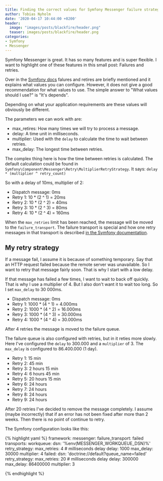 ```yaml
---
title: Finding the correct values for Symfony Messenger failure strategy 
author: Tobias Nyholm
date: '2020-04-17 10:44:00 +0200'
header:
  image: "images/posts/blackfire/header.png"
  teaser: images/posts/blackfire/header.png
categories:
- Symfony
- Messenger
---
```


Symfony Messenger is great. It has so many features and is super flexible. I want to 
highlight one of these features in this small post: Failures and retries. 

Over in the [Symfony docs](https://symfony.com/doc/current/messenger.html#retries-failures) 
falures and retires are briefly mentioned and it explains what values you can configure.
However, it does not give a good recommendation for what values to use. The simple 
answer to "What values should I use?" is "It's depends". 

Depending on what your application requirements are these values will obviously be 
different.

The parameters we can work with are: 

- max_retires: How many times we will try to process a message.
- delay: A time unit in milliseconds. 
- multiplier: Used with the ``delay`` to calculate the time to wait between retries.
- max_delay: The longest time between retries.

The complex thing here is how the time between retries is calculated. The default 
calculation could be found in ``Symfony\Component\Messenger\Retry\MultiplierRetryStrategy``. 
It says: ``delay * (multiplier ^ retry_count)``

So with a delay of 10ms, multiplier of 2: 
- Dispatch message: 0ms
- Retry 1: 10 * (2 ^ 1) = 20ms
- Retry 2: 10 * (2 ^ 2) = 40ms
- Retry 3: 10 * (2 ^ 3) = 80ms
- Retry 4: 10 * (2 ^ 4) = 160ms

When the ``max_retries`` limit has been reached, the message will be moved to the 
``failure_transport``. The failure transport is special and how one retry messages 
in that transport is described [in the Symfony documentation](https://symfony.com/doc/current/messenger.html#saving-retrying-failed-messages). 

## My retry strategy

If a message fail, I assume it is because of something temporary. Say that an HTTP 
request failed because the remote server was unavailable. So I want to retry that 
message fairly soon. That is why I start with a low delay. 

If that message has failed a few times, I want to wait to back off quickly. That is
why I use a multiplier of 4. But I also don't want it to wait too long. So I set
``max_delay`` to 30 000ms.

- Dispatch message: 0ms
- Retry 1: 1000 * (4 ^ 1) = 4.000ms
- Retry 2: 1000 * (4 ^ 2) = 16.000ms
- Retry 3: 1000 * (4 ^ 3) = 30.000ms
- Retry 4: 1000 * (4 ^ 4) = 30.000ms

After 4 retries the message is moved to the failure queue. 

The failure queue is also configured with retries, but in it reties more slowly.
Here I've configured the ``delay`` to 300.000 and a ``multiplier`` of 3. The ``max_delay``
is configured to 86.400.000 (1 day). 

- Retry 1: 15 min
- Retry 2: 45 min
- Retry 3: 2 hours 15 min
- Retry 4: 6 hours 45 min
- Retry 5: 20 hours 15 min
- Retry 6: 24 hours
- Retry 7: 24 hours
- Retry 8: 24 hours
- Retry 9: 24 hours

After 20 retries I've decided to remove the message completely. I assume (maybe incorrectly)
that if an error has not been fixed after more than 2 weeks. Then there is no point
of continue to retry. 

The Symfony configuration looks like this: 

{% highlight yaml %}
framework:
    messenger:
        failure_transport: failed
        transports:
            workqueue:
                dsn: '%env(MESSENGER_WORKQUEUE_DSN)%'
                retry_strategy:
                    max_retries: 4
                    # milliseconds delay
                    delay: 1000
                    max_delay: 30000
                    multiplier: 4
            failed:
                dsn: 'doctrine://default?queue_name=failed'
                retry_strategy:
                    max_retries: 20
                    # milliseconds delay
                    delay: 300000
                    max_delay: 86400000
                    multiplier: 3

{% endhighlight %}
